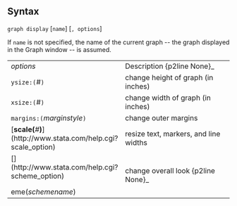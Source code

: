 ## Syntax

`graph display` \[`name`\] \[`, options`\]

If `name` is not specified, the name of the current graph -- the graph
displayed in the Graph window -- is assumed.

<table class="standard">
<colgroup>
<col style="width: 50%" />
<col style="width: 50%" />
</colgroup>
<tbody>
<tr class="odd">
<td><var class="command">options</var></td>
<td>Description <span>{p2line None}_</td>
</tr>
<tr class="even">
<td><code class="command">ysize:(</code><var class="command">#</var><code class="command">)</code></td>
<td>change height of graph (in inches)</td>
</tr>
<tr class="odd">
<td><code class="command">xsize:(</code><var class="command">#</var><code class="command">)</code></td>
<td>change width of graph (in inches)</td>
</tr>
<tr class="even">
<td><code class="command">margins:(</code><var class="command">marginstyle</var><code class="command">)</code></td>
<td>change outer margins</td>
</tr>
<tr class="odd">
<td>[<strong>scale(</strong><var class="command">#</var><strong>)</strong>](http://www.stata.com/help.cgi?scale_option)</td>
<td>resize text, markers, and line widths</td>
</tr>
<tr class="even">
<td>[](http://www.stata.com/help.cgi?scheme_option)
<ul>
</ul>
eme(<var class="command">schemename</var>)<strong></strong></td>
<td>change overall look <span>{p2line None}_</td>
</tr>
</tbody>
</table>
